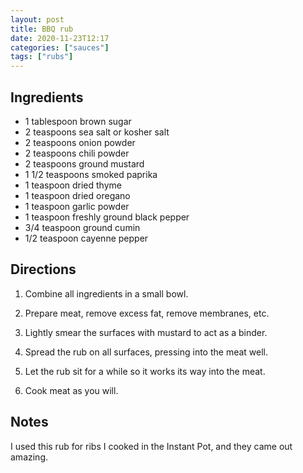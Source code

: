```yaml
---
layout: post
title: BBQ rub
date: 2020-11-23T12:17
categories: ["sauces"]
tags: ["rubs"]
---
```


## Ingredients
	
- 1 tablespoon brown sugar
- 2 teaspoons sea salt or kosher salt
- 2 teaspoons onion powder
- 2 teaspoons chili powder
- 2 teaspoons ground mustard
- 1 1/2 teaspoons smoked paprika
- 1 teaspoon dried thyme
- 1 teaspoon dried oregano
- 1 teaspoon garlic powder
- 1 teaspoon freshly ground black pepper
- 3/4 teaspoon ground cumin
- 1/2 teaspoon cayenne pepper

## Directions

1. Combine all ingredients in a small bowl.

2. Prepare meat, remove excess fat, remove membranes, etc.

3. Lightly smear the surfaces with mustard to act as a binder.

4. Spread the rub on all surfaces, pressing into the meat well.

5. Let the rub sit for a while so it works its way into the meat.

6. Cook meat as you will.

## Notes

I used this rub for ribs I cooked in the Instant Pot, and they came out amazing.

